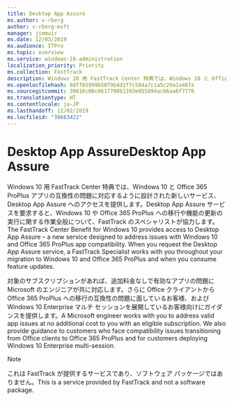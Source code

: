 ```yaml
---
title: Desktop App Assure
ms.author: v-rberg
author: v-rberg-msft
manager: jimmuir
ms.date: 12/03/2019
ms.audience: ITPro
ms.topic: overview
ms.service: windows-10-administration
localization_priority: Priority
ms.collection: FastTrack
description: Windows 10 用 FastTrack Center 特典では、Windows 10 と Office 365 ProPlus アプリの互換性の問題に対応するために設計されたサービス、Desktop App Assure へのアクセスを提供します。
ms.openlocfilehash: 8dff85999b5079b4d1ffc584a7c1a5c29a1a48fe
ms.sourcegitcommit: 39616c06c0617700b1393e055894acb6aa6f7776
ms.translationtype: HT
ms.contentlocale: ja-JP
ms.lasthandoff: 12/02/2019
ms.locfileid: "39663422"
---
```

# <a name="desktop-app-assure"></a><span data-ttu-id="590f7-103">Desktop App Assure</span><span class="sxs-lookup"><span data-stu-id="590f7-103">Desktop App Assure</span></span>

<span data-ttu-id="590f7-p101">Windows 10 用 FastTrack Center 特典では、Windows 10 と Office 365 ProPlus アプリの互換性の問題に対応するように設計された新しいサービス、Desktop App Assure へのアクセスを提供します。Desktop App Assure サービスを要求すると、Windows 10 や Office 365 ProPlus への移行や機能の更新の実行に関する作業全般について、FastTrack のスペシャリストが協力します。</span><span class="sxs-lookup"><span data-stu-id="590f7-p101">The FastTrack Center Benefit for Windows 10 provides access to Desktop App Assure – a new service designed to address issues with Windows 10 and Office 365 ProPlus app compatibility. When you request the Desktop App Assure service, a FastTrack Specialist works with you throughout your migration to Windows 10 and Office 365 ProPlus and when you consume feature updates.</span></span> 

<span data-ttu-id="590f7-p102">対象のサブスクリプションがあれば、追加料金なしで有効なアプリの問題に Microsoft のエンジニアが共に対応します。さらに Office クライアントから Office 365 ProPlus への移行の互換性の問題に面しているお客様、および Windows 10 Enterprise マルチ セッションを展開しているお客様向けにガイダンスを提供します。</span><span class="sxs-lookup"><span data-stu-id="590f7-p102">A Microsoft engineer works with you to address valid app issues at no additional cost to you with an eligible subscription. We also provide guidance to customers who face compatibility issues transitioning from Office clients to Office 365 ProPlus and for customers deploying Windows 10 Enterprise multi-session.</span></span> 

  > [!NOTE]
> <span data-ttu-id="590f7-108">これは FastTrack が提供するサービスであり、ソフトウェア パッケージではありません。</span><span class="sxs-lookup"><span data-stu-id="590f7-108">This is a service provided by FastTrack and not a software package.</span></span>

    

 
